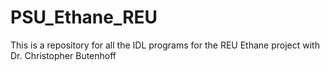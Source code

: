 # PSU_Ethane_REU
This is a repository for all the IDL programs for the REU Ethane project with Dr. Christopher Butenhoff
